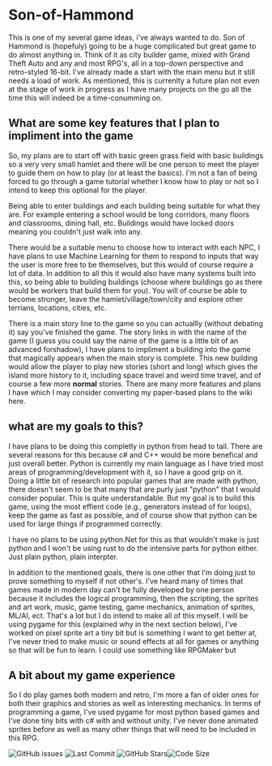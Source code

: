 # Son-of-Hammond

This is one of my several game ideas, i've always wanted to do. Son of Hammond is (hopefuly) going to be a huge  complicated but great game to do almost anything in. Think of it as city builder game, mixed with Grand Theft Auto and any and most RPG's, all in a top-down perspective and retro-styled 16-bit. I've already made a start with the main menu but it still needs a load of work. As mentioned, this is currenlty a future plan not even at the stage of work in progress as I have many projects on the go all the time this will indeed be a time-conumming on.

## What are some key features that I plan to impliment into the game
So, my plans are to start off with basic green grass field with basic buildings so a very very small hamlet and there will be one person to meet the player to guide them on how to play (or at least the basics). I'm not a fan of being forced to go through a game tutorial whether I know how to play or not so I intend to keep this optional for the player.

Being able to enter buildings and each building being suitable for what they are. For example entering a school would be long corridors, many floors and classrooms, dining hall, etc. Buildings would have locked doors meaning you couldn't just walk into any.

There would be a suitable menu to choose how to interact with each NPC, I have plans to use Machine Learning for them to respond to inputs that way the user is more free to be themselves, but this would of course require a lot of data. In addition to all this it would also have many systems built into this, so being able to building buildings (choose where buildings go as there would be workers that build them for you). You will of course be able to become stronger, leave the hamlet/village/town/city and explore other terrians, locations, cities, etc. 

There is a main story line to the game so you can actuallly (without debating it) say you've finished the game. The story links in with the name of the game (I guess you could say the name of the game is a little bit of an advanced forshadow), I have plans to impliment a building into the game that magically appears when the main story is complete. This new building would allow the player to play new stories (short and long) which gives the island more history to it, including space travel and weird time travel, and of course a few more **normal** stories. There are many more features and plans I have which I may consider converting my paper-based plans to the wiki here.

## what are my goals to this?
I have plans to be doing this completly in python from head to tail. There are several reasons for this because c# and C++ would be more benefical and just overall better. Python is currently my main language as I have tried most areas of programming/development with it, so I have a good grip on it. Doing a little bit of research into popular games that are made with python, there doesn't seem to be that many that are purly just "python" that I would consider popular. This is quite understandable. But my goal is to build this game, using the most effient code (e.g., generators instead of for loops), keep the game as fast as possible, and of course show that python can be used for large things if programmed correctly.

I have no plans to be using python.Net for this as that wouldn't make is just python and I won't be using rust to do the intensive parts for python either. Just plain python, plain interpter.

In addition to the mentioned goals, there is one other that I'm doing just to prove something to myself if not other's. I've heard many of times that games made in modern day can't be fully developed by one person because it includes the logical programming, then the scripting, the sprites and art work, music, game testing, game mechanics, animation of sprites, ML/AI, ect. That's a lot but I do intend to make all of this myself. I will be using pygame for this (explained why in the next section below), I've worked on pixel sprite art a tiny bit but is something I want to get better at, I've never tried to make music or sound effects at all for games or anything so that will be fun to learn. I could use something like RPGMaker but 

## A bit about my game experience
So I do play games both modern and retro, I'm more a fan of older ones for both their graphics and stories as well as interesting mechanics. In terms of programming a game, I've used pygame for most python based games and I've done tiny bits with c# with and without unity. I've never done animated sprites before as well as many other things that will need to be included in this RPG.


![GitHub issues](https://img.shields.io/github/issues/jamster3000/Son-of-Hammond)
![Last Commit](https://img.shields.io/github/last-commit/jamster3000/Son-of-Hammond)
![GitHub Stars](https://img.shields.io/github/stars/jamster3000/Son-of-Hammond?style=social)![Code Size](https://img.shields.io/github/languages/code-size/jamster3000/Son-of-Hammond)
